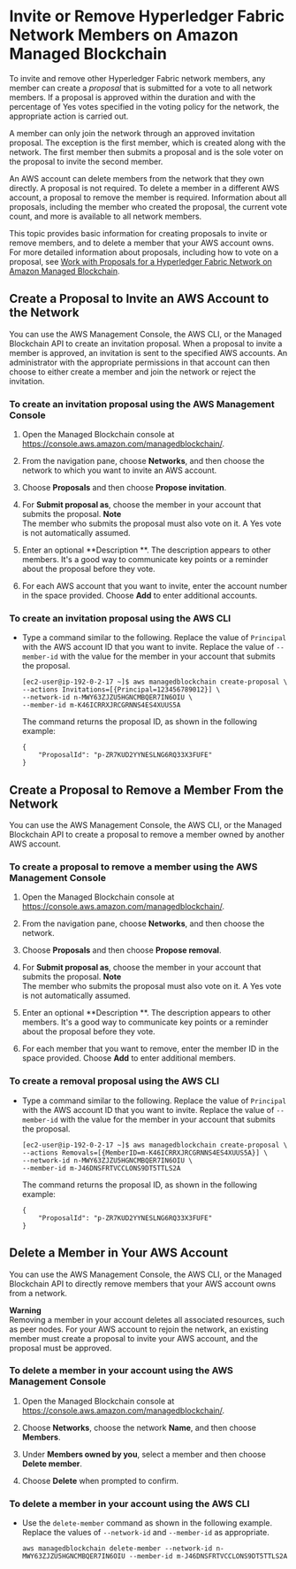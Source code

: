 # Invite or Remove Hyperledger Fabric Network Members on Amazon Managed Blockchain<a name="managed-blockchain-members"></a>

To invite and remove other Hyperledger Fabric network members, any member can create a *proposal* that is submitted for a vote to all network members\. If a proposal is approved within the duration and with the percentage of Yes votes specified in the voting policy for the network, the appropriate action is carried out\.

A member can only join the network through an approved invitation proposal\. The exception is the first member, which is created along with the network\. The first member then submits a proposal and is the sole voter on the proposal to invite the second member\.

An AWS account can delete members from the network that they own directly\. A proposal is not required\. To delete a member in a different AWS account, a proposal to remove the member is required\. Information about all proposals, including the member who created the proposal, the current vote count, and more is available to all network members\.

This topic provides basic information for creating proposals to invite or remove members, and to delete a member that your AWS account owns\. For more detailed information about proposals, including how to vote on a proposal, see [Work with Proposals for a Hyperledger Fabric Network on Amazon Managed Blockchain](managed-blockchain-proposals.md)\.

## Create a Proposal to Invite an AWS Account to the Network<a name="managed-blockchain-create-invitation"></a>

You can use the AWS Management Console, the AWS CLI, or the Managed Blockchain API to create an invitation proposal\. When a proposal to invite a member is approved, an invitation is sent to the specified AWS accounts\. An administrator with the appropriate permissions in that account can then choose to either create a member and join the network or reject the invitation\.

### To create an invitation proposal using the AWS Management Console<a name="w24aac16c11b5b1"></a>

1. Open the Managed Blockchain console at [https://console\.aws\.amazon\.com/managedblockchain/](https://console.aws.amazon.com/managedblockchain/)\.

1. From the navigation pane, choose **Networks**, and then choose the network to which you want to invite an AWS account\.

1. Choose **Proposals** and then choose **Propose invitation**\.

1. For **Submit proposal as**, choose the member in your account that submits the proposal\.
**Note**  
The member who submits the proposal must also vote on it\. A Yes vote is not automatically assumed\.

1. Enter an optional **Description **\. The description appears to other members\. It's a good way to communicate key points or a reminder about the proposal before they vote\.

1. For each AWS account that you want to invite, enter the account number in the space provided\. Choose **Add** to enter additional accounts\.

### To create an invitation proposal using the AWS CLI<a name="w24aac16c11b5b3"></a>
+ Type a command similar to the following\. Replace the value of `Principal` with the AWS account ID that you want to invite\. Replace the value of `--member-id` with the value for the member in your account that submits the proposal\.

  ```
  [ec2-user@ip-192-0-2-17 ~]$ aws managedblockchain create-proposal \
  --actions Invitations=[{Principal=123456789012}] \
  --network-id n-MWY63ZJZU5HGNCMBQER7IN6OIU \
  --member-id m-K46ICRRXJRCGRNNS4ES4XUUS5A
  ```

  The command returns the proposal ID, as shown in the following example:

  ```
  {
      "ProposalId": "p-ZR7KUD2YYNESLNG6RQ33X3FUFE"
  }
  ```

## Create a Proposal to Remove a Member From the Network<a name="managed-blockchain-create-removal"></a>

You can use the AWS Management Console, the AWS CLI, or the Managed Blockchain API to create a proposal to remove a member owned by another AWS account\.

### To create a proposal to remove a member using the AWS Management Console<a name="w24aac16c13b5b1"></a>

1. Open the Managed Blockchain console at [https://console\.aws\.amazon\.com/managedblockchain/](https://console.aws.amazon.com/managedblockchain/)\.

1. From the navigation pane, choose **Networks**, and then choose the network\.

1. Choose **Proposals** and then choose **Propose removal**\.

1. For **Submit proposal as**, choose the member in your account that submits the proposal\.
**Note**  
The member who submits the proposal must also vote on it\. A Yes vote is not automatically assumed\.

1. Enter an optional **Description **\. The description appears to other members\. It's a good way to communicate key points or a reminder about the proposal before they vote\.

1. For each member that you want to remove, enter the member ID in the space provided\. Choose **Add** to enter additional members\.

### To create a removal proposal using the AWS CLI<a name="w24aac16c13b5b3"></a>
+ Type a command similar to the following\. Replace the value of `Principal` with the AWS account ID that you want to invite\. Replace the value of `--member-id` with the value for the member in your account that submits the proposal\.

  ```
  [ec2-user@ip-192-0-2-17 ~]$ aws managedblockchain create-proposal \
  --actions Removals=[{MemberID=m-K46ICRRXJRCGRNNS4ES4XUUS5A}] \
  --network-id n-MWY63ZJZU5HGNCMBQER7IN6OIU \
  --member-id m-J46DNSFRTVCCLONS9DT5TTLS2A
  ```

  The command returns the proposal ID, as shown in the following example:

  ```
  {
      "ProposalId": "p-ZR7KUD2YYNESLNG6RQ33X3FUFE"
  }
  ```

## Delete a Member in Your AWS Account<a name="managed-blockchain-delete-account-member"></a>

You can use the AWS Management Console, the AWS CLI, or the Managed Blockchain API to directly remove members that your AWS account owns from a network\.

**Warning**  
Removing a member in your account deletes all associated resources, such as peer nodes\. For your AWS account to rejoin the network, an existing member must create a proposal to invite your AWS account, and the proposal must be approved\.

### To delete a member in your account using the AWS Management Console<a name="w24aac16c15b7b1"></a>

1. Open the Managed Blockchain console at [https://console\.aws\.amazon\.com/managedblockchain/](https://console.aws.amazon.com/managedblockchain/)\.

1. Choose **Networks**, choose the network **Name**, and then choose **Members**\.

1. Under **Members owned by you**, select a member and then choose **Delete member**\.

1. Choose **Delete** when prompted to confirm\.

### To delete a member in your account using the AWS CLI<a name="w24aac16c15b7b3"></a>
+ Use the `delete-member` command as shown in the following example\. Replace the values of `--network-id` and `--member-id` as appropriate\.

  ```
  aws managedblockchain delete-member --network-id n-MWY63ZJZU5HGNCMBQER7IN6OIU --member-id m-J46DNSFRTVCCLONS9DT5TTLS2A
  ```